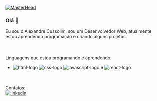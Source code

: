 [![MasterHead](https://i.postimg.cc/N0WhB5Jr/banner-1.png)](https://github.com/Alexandre-cussolim)
### Olá 👋

Eu sou o Alexandre Cussolim, sou um Desenvolvedor Web, atualmente estou aprendendo programação e criando alguns projetos.
<br>
<br>
<br>
<br>
Linguagens que estou programando e aprendendo:
- <img src="https://img.shields.io/badge/HTML-239120?style=for-the-badge&logo=html5&logoColor=white" alt="html-logo"/> <img src="https://img.shields.io/badge/CSS3-1572B6?style=for-the-badge&logo=css3&logoColor=white" alt="css-logo"/>  <img src="https://img.shields.io/badge/JavaScript-323330?style=for-the-badge&logo=javascript&logoColor=F7DF1E" alt="javascript-logo"/> e <img src="https://img.shields.io/badge/React-20232A?style=for-the-badge&logo=react&logoColor=61DAFB" alt="react-logo"/>
<br>
<br>
Contatos:
<br>
<a href="https://www.linkedin.com/in/alexandre-cussolim/"><img src="https://img.shields.io/badge/LinkedIn-0077B5?style=for-the-badge&logo=linkedin&logoColor=white" alt="linkedin"/></a>
<br>
<br>

